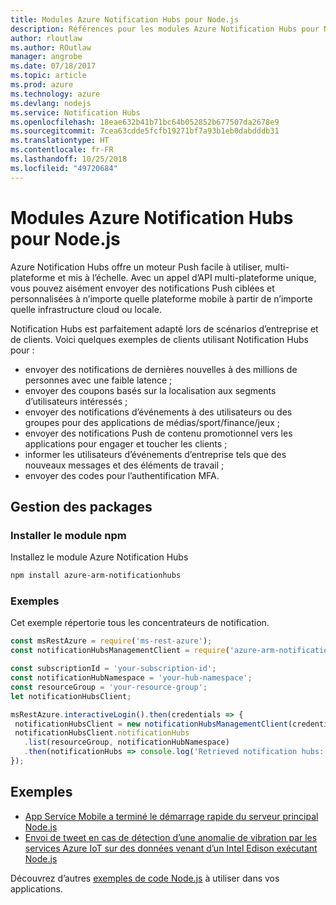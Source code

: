 ```yaml
---
title: Modules Azure Notification Hubs pour Node.js
description: Références pour les modules Azure Notification Hubs pour Node.js
author: rloutlaw
ms.author: ROutlaw
manager: angrobe
ms.date: 07/18/2017
ms.topic: article
ms.prod: azure
ms.technology: azure
ms.devlang: nodejs
ms.service: Notification Hubs
ms.openlocfilehash: 18eae632b41b71bc64b052852b677507da2678e9
ms.sourcegitcommit: 7cea63cdde5fcfb19271bf7a93b1eb0dabdddb31
ms.translationtype: HT
ms.contentlocale: fr-FR
ms.lasthandoff: 10/25/2018
ms.locfileid: "49720684"
---
```

# <a name="azure-notification-hubs-modules-for-nodejs"></a>Modules Azure Notification Hubs pour Node.js

Azure Notification Hubs offre un moteur Push facile à utiliser, multi-plateforme et mis à l’échelle. Avec un appel d’API multi-plateforme unique, vous pouvez aisément envoyer des notifications Push ciblées et personnalisées à n’importe quelle plateforme mobile à partir de n’importe quelle infrastructure cloud ou locale.

Notification Hubs est parfaitement adapté lors de scénarios d’entreprise et de clients. Voici quelques exemples de clients utilisant Notification Hubs pour :
- envoyer des notifications de dernières nouvelles à des millions de personnes avec une faible latence ;
- envoyer des coupons basés sur la localisation aux segments d’utilisateurs intéressés ;
- envoyer des notifications d’événements à des utilisateurs ou des groupes pour des applications de médias/sport/finance/jeux ;
- envoyer des notifications Push de contenu promotionnel vers les applications pour engager et toucher les clients ;
- informer les utilisateurs d’événements d’entreprise tels que des nouveaux messages et des éléments de travail ;
- envoyer des codes pour l’authentification MFA.

## <a name="management-package"></a>Gestion des packages

### <a name="install-the-npm-module"></a>Installer le module npm

Installez le module Azure Notification Hubs 

```bash
npm install azure-arm-notificationhubs
```

### <a name="example"></a>Exemples

Cet exemple répertorie tous les concentrateurs de notification.

 ```javascript
const msRestAzure = require('ms-rest-azure');
const notificationHubsManagementClient = require('azure-arm-notificationhubs');

const subscriptionId = 'your-subscription-id';
const notificationHubNamespace = 'your-hub-namespace';
const resourceGroup = 'your-resource-group';
let notificationHubsClient;

msRestAzure.interactiveLogin().then(credentials => {
  notificationHubsClient = new notificationHubsManagementClient(credentials, subscriptionId);
  notificationHubsClient.notificationHubs
    .list(resourceGroup, notificationHubNamespace)
    .then(notificationHubs => console.log('Retrieved notification hubs: ', notificationHubs));
});
```

## <a name="samples"></a>Exemples

* [App Service Mobile a terminé le démarrage rapide du serveur principal Node.js](https://azure.microsoft.com/resources/samples/app-service-mobile-nodejs-backend-quickstart/)
* [Envoi de tweet en cas de détection d’une anomalie de vibration par les services Azure IoT sur des données venant d’un Intel Edison exécutant Node.js](https://azure.microsoft.com/resources/samples/iot-hub-nodejs-intel-edison-vibration-anomaly-detection/)

Découvrez d’autres [exemples de code Node.js](https://azure.microsoft.com/resources/samples/?platform=nodejs) à utiliser dans vos applications.
